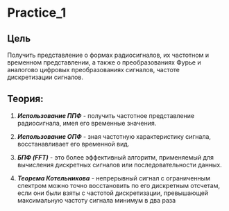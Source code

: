 # Practice_1
## Цель
Получить представление о формах радиосигналов, их частотном и временном представлении, а также о преобразованиях Фурье и аналогово цифровых преобразованиях сигналов, частоте дискретизации сигналов.

## Теория:
1. ***Использование ППФ*** -  получить частотное представление
радиосигнала, имея его временные значения.

2. ***Использование ОПФ*** - зная частотную характеристику сигнала, восстанавливает его временной
вид.

3. ***БПФ (FFT)*** -  это более эффективный
алгоритм, применяемый для вычисления дискретных сигналов или последовательности
данных.

4. ***Теорема Котельникова*** - непрерывный сигнал с ограниченным спектром
можно точно восстановить по его дискретным отсчетам, если они были взяты с частотой
дискретизации, превышающей максимальную частоту сигнала минимум в два раза

